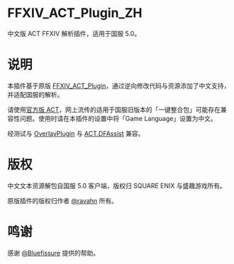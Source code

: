 # FFXIV_ACT_Plugin_ZH
中文版 ACT FFXIV 解析插件，适用于国服 5.0。

# 说明
本插件基于原版 [FFXIV_ACT_Plugin](https://github.com/ravahn/FFXIV_ACT_Plugin)，通过逆向修改代码与资源添加了中文支持，并适配国服的解析。

请使用[官方版 ACT](https://advancedcombattracker.com/download.php)，网上流传的适用于国服旧版本的「一键整合包」可能存在兼容性问题。使用时请在本插件的设置中将「Game Language」设置为中文。

经测试与 [OverlayPlugin](https://github.com/RainbowMage/OverlayPlugin) 与 [ACT.DFAssist](https://github.com/purutu/ACT.DFAssist) 兼容。

# 版权
中文文本资源解包自国服 5.0 客户端，版权归 SQUARE ENIX 与盛趣游戏所有。

原版插件的版权归作者 [@ravahn](https://github.com/ravahn) 所有。

# 鸣谢
感谢 [@Bluefissure](https://github.com/Bluefissure) 提供的帮助。
